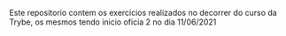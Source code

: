 Este repositorio contem os exercicios realizados no decorrer do curso da Trybe, os mesmos tendo inicio oficia 2 no dia 11/06/2021
